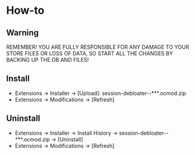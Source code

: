 # How-to

## Warning
REMEMBER! YOU ARE FULLY RESPONSIBLE FOR ANY DAMAGE TO YOUR STORE FILES OR LOSS OF DATA, SO START ALL THE CHANGES BY BACKING UP THE DB AND FILES!

## Install
* Extensions → Installer → [Upload]: session-debloater--***.ocmod.zip
* Extensions → Modifications → [Refresh]

## Uninstall
* Extensions → Installer → Install History → session-debloater--***.ocmod.zip → [Uninstall]
* Extensions → Modifications → [Refresh]

